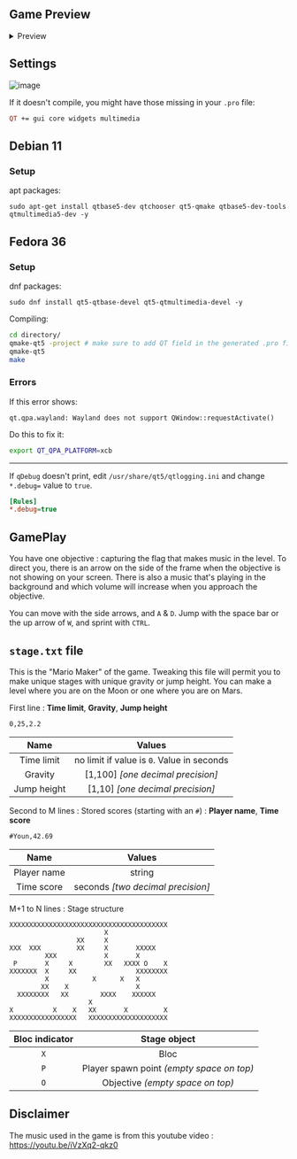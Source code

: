 ## Game Preview

<details>
  <summary>Preview</summary>
  
![image](https://user-images.githubusercontent.com/40632486/171402683-225855b7-d595-4100-9ed5-b2c842ce5df5.png)
![image](https://user-images.githubusercontent.com/40632486/171412337-6bde64aa-c176-48ea-88bf-5400e7ef7877.png)
![image](https://user-images.githubusercontent.com/40632486/171412400-14c3a87a-eb18-4ffd-a6b7-f9359f93c73a.png)
![image](https://user-images.githubusercontent.com/40632486/171412517-9f62b4a8-0ff7-4386-8efe-1244f2846277.png)
![image](https://user-images.githubusercontent.com/40632486/171412555-a73d2527-a7bf-4b4b-8531-dfeeeb3e8d45.png)
</details>

## Settings

![image](https://user-images.githubusercontent.com/40632486/171413071-f987ce67-a49c-468c-b522-c3fb2c860f19.png)


If it doesn't compile, you might have those missing in your `.pro` file:
```pro
QT += gui core widgets multimedia
```

## Debian 11

### Setup

apt packages:
```
sudo apt-get install qtbase5-dev qtchooser qt5-qmake qtbase5-dev-tools qtmultimedia5-dev -y
```

## Fedora 36

### Setup

dnf packages:
```
sudo dnf install qt5-qtbase-devel qt5-qtmultimedia-devel -y
```

Compiling:
```sh
cd directory/
qmake-qt5 -project # make sure to add QT field in the generated .pro file 
qmake-qt5
make
```

### Errors

If this error shows:
```stdout
qt.qpa.wayland: Wayland does not support QWindow::requestActivate()
```

Do this to fix it:
```bash
export QT_QPA_PLATFORM=xcb
```

---

If `qDebug` doesn't print, edit `/usr/share/qt5/qtlogging.ini` and change
`*.debug=` value to `true`.
```ini
[Rules]
*.debug=true
```

## GamePlay

You have one objective : capturing the flag that makes music in the level.
To direct you, there is an arrow on the side of the frame when the objective is
not showing on your screen. There is also a music that's playing in the
background and which volume will increase when you approach the objective.

You can move with the side arrows, and `A` & `D`.
Jump with the space bar or the up arrow of `W`, and sprint with `CTRL`.

## `stage.txt` file

This is the "Mario Maker" of the game. Tweaking this file will permit you to
make unique stages with unique gravity or jump height. You can make a level 
where you are on the Moon or one where you are on Mars.

First line : **Time limit**, **Gravity**, **Jump height**
```
0,25,2.2
```
|    Name     |                   Values                   |
| :---------: | :----------------------------------------: |
| Time limit  | no limit if value is `0`. Value in seconds |
|   Gravity   |     [1,100] *[one decimal precision]*      |
| Jump height |      [1,10] *[one decimal precision]*      |

Second to M lines : Stored scores (starting with an `#`) : **Player name**, **Time score**
```
#Youn,42.69
```
|    Name     |              Values               |
| :---------: | :-------------------------------: |
| Player name |              string               |
| Time score  | seconds *[two decimal precision]* |

M+1 to N lines : Stage structure
```
XXXXXXXXXXXXXXXXXXXXXXXXXXXXXXXXXXXXXXXX
                        X               
                 XX     X               
XXX  XXX         XX     X       XXXXX   
         XXX            X       X       
 P       X     X        XX   XXXX O    X
XXXXXXX  X     XX               XXXXXXXX
         X           X      X   X       
        XX    X                 X       
  XXXXXXXX   XX        XXXX    XXXXXX   
                    X                   
X          X    X   XX       X         X
XXXXXXXXXXXXXXXXX   XXXXXXXXXXXXXXXXXXXX
```
| Bloc indicator |               Stage object                |
| :------------: | :---------------------------------------: |
|      `X`       |                   Bloc                    |
|      `P`       | Player spawn point *(empty space on top)* |
|      `O`       |     Objective *(empty space on top)*      |

## Disclaimer

The music used in the game is from this youtube video 
: https://youtu.be/iVzXq2-qkz0
